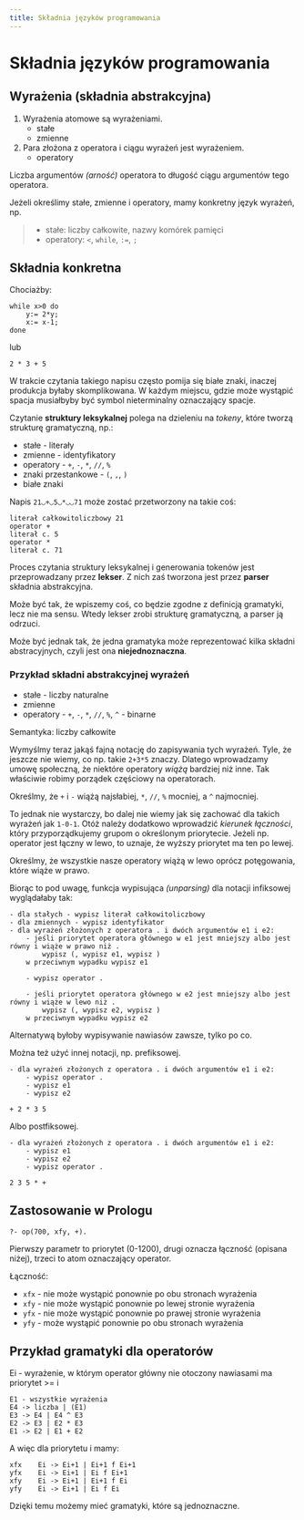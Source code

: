 ```yaml
---
title: Składnia języków programowania
---
```


# Składnia języków programowania

## Wyrażenia (składnia abstrakcyjna)

1. Wyrażenia atomowe są wyrażeniami.
    - stałe
    - zmienne
2. Para złożona z operatora i ciągu wyrażeń jest wyrażeniem.
    - operatory

Liczba argumentów _(arność)_ operatora to długość ciągu argumentów tego operatora.

Jeżeli określimy stałe, zmienne i operatory, mamy konkretny język wyrażeń, np.

> - stałe: liczby całkowite, nazwy komórek pamięci
> - operatory: `<`, `while`, `:=`, `;`

## Składnia konkretna

Chociażby:

    while x>0 do
        y:= 2*y;
        x:= x-1;
    done

lub

    2 * 3 + 5

W trakcie czytania takiego napisu często pomija się białe znaki, inaczej produkcja byłaby skomplikowana. W każdym miejscu, gdzie może wystąpić spacja musiałbyby być symbol nieterminalny oznaczający spacje.

Czytanie **struktury leksykalnej** polega na dzieleniu na _tokeny_, które tworzą strukturę gramatyczną, np.:

- stałe - literały
- zmienne - identyfikatory
- operatory - `+`, `-`, `*`, `//`, `%`
- znaki przestankowe - `(`, `,`, `)`
- białe znaki

Napis `21◡+◡5◡*◡◡71` może zostać przetworzony na takie coś:
    
    literał całkowitoliczbowy 21
    operator +
    literał c. 5
    operator *
    literał c. 71

Proces czytania struktury leksykalnej i generowania tokenów jest przeprowadzany przez **lekser**. Z nich zaś tworzona jest przez **parser** składnia abstrakcyjna.

Może być tak, że wpiszemy coś, co będzie zgodne z definicją gramatyki, lecz nie ma sensu. Wtedy lekser zrobi strukturę gramatyczną, a parser ją odrzuci.

Może być jednak tak, że jedna gramatyka może reprezentować kilka składni abstracyjnych, czyli jest ona **niejednoznaczna**.

### Przykład składni abstrakcyjnej wyrażeń

- stałe - liczby naturalne
- zmienne
- operatory - `+`, `-`, `*`, `//`, `%`, `^` - binarne

Semantyka: liczby całkowite

Wymyślmy teraz jakąś fajną notację do zapisywania tych wyrażeń. Tyle, że jeszcze nie wiemy, co np. takie `2+3*5` znaczy. Dlatego wprowadzamy umowę społeczną, że niektóre operatory _wiążą_ bardziej niż inne. Tak właściwie robimy porządek częściowy na operatorach.

Określmy, że `+` i `-` wiążą najsłabiej, `*`, `//`, `%` mocniej, a `^` najmocniej.

To jednak nie wystarczy, bo dalej nie wiemy jak się zachować dla takich wyrażeń jak `1-0-1`. Otóż należy dodatkowo wprowadzić _kierunek łączności_, który przyporządkujemy grupom o określonym priorytecie. Jeżeli np. operator jest łączny w lewo, to uznaje, że wyższy priorytet ma ten po lewej.

Określmy, że wszystkie nasze operatory wiążą w lewo oprócz potęgowania, które wiąże w prawo.

Biorąc to pod uwagę, funkcja wypisująca _(unparsing)_ dla notacji infiksowej wyglądałaby tak:

    - dla stałych - wypisz literał całkowitoliczbowy
    - dla zmiennych - wypisz identyfikator
    - dla wyrażeń złożonych z operatora . i dwóch argumentów e1 i e2:
        - jeśli priorytet operatora głównego w e1 jest mniejszy albo jest równy i wiąże w prawo niż .
            wypisz (, wypisz e1, wypisz )
        w przeciwnym wypadku wypisz e1
        
        - wypisz operator .

        - jeśli priorytet operatora głównego w e2 jest mniejszy albo jest równy i wiąże w lewo niż .
            wypisz (, wypisz e2, wypisz )
        w przeciwnym wypadku wypisz e2

Alternatywą byłoby wypisywanie nawiasów zawsze, tylko po co.

Można też użyć innej notacji, np. prefiksowej.

    - dla wyrażeń złożonych z operatora . i dwóch argumentów e1 i e2:
        - wypisz operator .
        - wypisz e1
        - wypisz e2

    + 2 * 3 5

Albo postfiksowej.

    - dla wyrażeń złożonych z operatora . i dwóch argumentów e1 i e2:
        - wypisz e1
        - wypisz e2
        - wypisz operator .

    2 3 5 * +

## Zastosowanie w Prologu

    ?- op(700, xfy, +).

Pierwszy parametr to priorytet (0-1200), drugi oznacza łączność (opisana niżej), trzeci to atom oznaczający operator.

Łączność:

- `xfx` - nie może wystąpić ponownie po obu stronach wyrażenia
- `xfy` - nie może wystąpić ponownie po lewej stronie wyrażenia 
- `yfx` - nie może wystąpić ponownie po prawej stronie wyrażenia
- `yfy` - może wystąpić ponownie po obu stronach wyrażenia

## Przykład gramatyki dla operatorów

Ei - wyrażenie, w którym operator główny nie otoczony nawiasami ma priorytet >= i

    E1 - wszystkie wyrażenia
    E4 -> liczba | (E1)
    E3 -> E4 | E4 ^ E3
    E2 -> E3 | E2 * E3
    E1 -> E2 | E1 + E2

A więc dla priorytetu i mamy:

    xfx    Ei -> Ei+1 | Ei+1 f Ei+1
    yfx    Ei -> Ei+1 | Ei f Ei+1
    xfy    Ei -> Ei+1 | Ei+1 f Ei
    yfy    Ei -> Ei+1 | Ei f Ei

Dzięki temu możemy mieć gramatyki, które są jednoznaczne.

